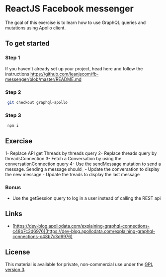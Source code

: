 # ReactJS Facebook messenger

The goal of this exercise is to learn how to use GraphQL queries and mutations using Apollo client.

## To get started

### Step 1

If you haven't already set up your project, head here and follow the instructions https://github.com/leanjscom/fb-messenger/blob/master/README.md


### Step 2
```sh
 git checkout graphql-apollo
 ```

### Step 3
```sh
 npm i
 ```

## Exercise

1- Replace API get Threads by threads query
2- Replace threads query by threadsConnection
3- Fetch a Conversation by using the conversationConnection query
4- Use the sendMessage mutation to send a message. Sending a message should_
    - Update the conversation to display the new message
    - Update the treads to display the last message

### Bonus

- Use the getSession query to log in a user instead of calling the REST api

## Links

- [https://dev-blog.apollodata.com/explaining-graphql-connections-c48b7c3d6976](https://dev-blog.apollodata.com/explaining-graphql-connections-c48b7c3d6976)

## License

This material is available for private, non-commercial use under the [GPL version 3](http://www.gnu.org/licenses/gpl-3.0-standalone.html).
